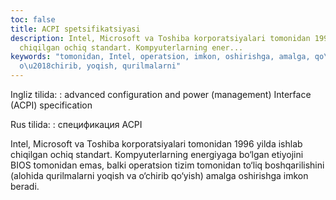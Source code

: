 ```yaml
---
toc: false
title: ACPI spetsifikatsiyasi
description: Intel, Microsoft va Toshiba korporatsiyalari tomonidan 1996 yilda ishlab
  chiqilgan ochiq standart. Kompyuterlarning ener...
keywords: "tomonidan, Intel, operatsion, imkon, oshirishga, amalga, qo\u2018yish,
  o\u2018chirib, yoqish, qurilmalarni"
---
```


Ingliz tilida:
:   advanced configuration and power (management) Interface (ACPI) specification

Rus tilida:
:   спецификация ACPI

Intel, Microsoft va Toshiba korporatsiyalari tomonidan 1996 yilda ishlab chiqilgan ochiq standart. Kompyuterlarning energiyaga bo‘lgan etiyojini BIOS tomonidan emas, balki operatsion tizim tomonidan to‘liq boshqarilishini (alohida qurilmalarni yoqish va o‘chirib qo‘yish) amalga oshirishga imkon beradi.